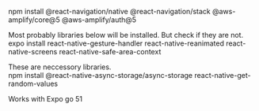 npm install @react-navigation/native @react-navigation/stack @aws-amplify/core@5 @aws-amplify/auth@5

Most probably libraries below will be installed. But check if they are not.  
expo install react-native-gesture-handler react-native-reanimated react-native-screens react-native-safe-area-context

These are neccessory libraries.  
 npm install @react-native-async-storage/async-storage react-native-get-random-values

 Works with Expo go 51
